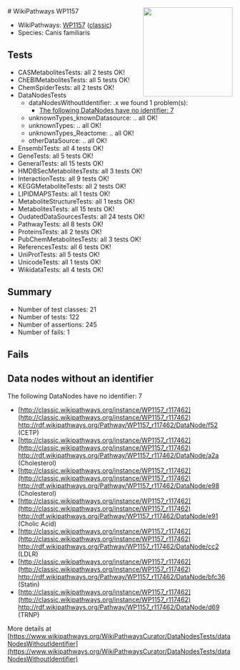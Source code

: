 <img style="float: right; width: 200px" src="https://upload.wikimedia.org/wikipedia/commons/thumb/8/83/Wplogo_with_text_500.png/640px-Wplogo_with_text_500.png" />
# WikiPathways WP1157

* WikiPathways: [WP1157](https://wikipathways.org/pathways/WP1157) ([classic](https://classic.wikipathways.org/instance/WP1157))
* Species: Canis familiaris
## Tests
* CASMetabolitesTests: all 2 tests OK!
* ChEBIMetabolitesTests: all 5 tests OK!
* ChemSpiderTests: all 2 tests OK!
* DataNodesTests
    * dataNodesWithoutIdentifier: .x we found 1 problem(s):
        * [The following DataNodes have no identifier: 7](#d2d32fa6)
    * unknownTypes_knownDatasource: .. all OK!
    * unknownTypes: .. all OK!
    * unknownTypes_Reactome: .. all OK!
    * otherDataSource: .. all OK!
* EnsemblTests: all 4 tests OK!
* GeneTests: all 5 tests OK!
* GeneralTests: all 15 tests OK!
* HMDBSecMetabolitesTests: all 3 tests OK!
* InteractionTests: all 9 tests OK!
* KEGGMetaboliteTests: all 2 tests OK!
* LIPIDMAPSTests: all 1 tests OK!
* MetaboliteStructureTests: all 1 tests OK!
* MetabolitesTests: all 15 tests OK!
* OudatedDataSourcesTests: all 24 tests OK!
* PathwayTests: all 8 tests OK!
* ProteinsTests: all 2 tests OK!
* PubChemMetabolitesTests: all 3 tests OK!
* ReferencesTests: all 6 tests OK!
* UniProtTests: all 5 tests OK!
* UnicodeTests: all 1 tests OK!
* WikidataTests: all 4 tests OK!


## Summary

* Number of test classes: 21
* Number of tests: 122
* Number of assertions: 245
* Number of fails: 1

## Fails

<a name="d2d32fa6" />

## Data nodes without an identifier

The following DataNodes have no identifier: 7

* [http://classic.wikipathways.org/instance/WP1157_r117462](http://classic.wikipathways.org/instance/WP1157_r117462) http://rdf.wikipathways.org/Pathway/WP1157_r117462/DataNode/f52 (CETP)
* [http://classic.wikipathways.org/instance/WP1157_r117462](http://classic.wikipathways.org/instance/WP1157_r117462) http://rdf.wikipathways.org/Pathway/WP1157_r117462/DataNode/a2a (Cholesterol)
* [http://classic.wikipathways.org/instance/WP1157_r117462](http://classic.wikipathways.org/instance/WP1157_r117462) http://rdf.wikipathways.org/Pathway/WP1157_r117462/DataNode/e98 (Cholesterol)
* [http://classic.wikipathways.org/instance/WP1157_r117462](http://classic.wikipathways.org/instance/WP1157_r117462) http://rdf.wikipathways.org/Pathway/WP1157_r117462/DataNode/e91 (Cholic Acid)
* [http://classic.wikipathways.org/instance/WP1157_r117462](http://classic.wikipathways.org/instance/WP1157_r117462) http://rdf.wikipathways.org/Pathway/WP1157_r117462/DataNode/cc2 (LDLR)
* [http://classic.wikipathways.org/instance/WP1157_r117462](http://classic.wikipathways.org/instance/WP1157_r117462) http://rdf.wikipathways.org/Pathway/WP1157_r117462/DataNode/bfc36 (Statin)
* [http://classic.wikipathways.org/instance/WP1157_r117462](http://classic.wikipathways.org/instance/WP1157_r117462) http://rdf.wikipathways.org/Pathway/WP1157_r117462/DataNode/d69 (TRNP)


More details at [https://www.wikipathways.org/WikiPathwaysCurator/DataNodesTests/dataNodesWithoutIdentifier](https://www.wikipathways.org/WikiPathwaysCurator/DataNodesTests/dataNodesWithoutIdentifier)


